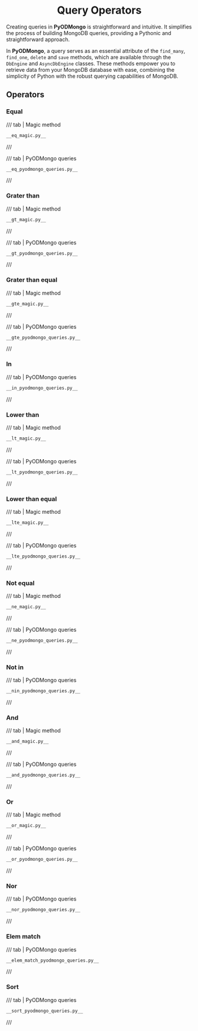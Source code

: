# <center>Query Operators</center>

Creating queries in **PyODMongo** is straightforward and intuitive. It simplifies the process of building MongoDB queries, providing a Pythonic and straightforward approach.

In **PyODMongo**, a query serves as an essential attribute of the `find_many`, `find_one`, `delete` and `save` methods, which are available through the `DbEngine` and `AsyncDbEngine` classes. These methods empower you to retrieve data from your MongoDB database with ease, combining the simplicity of Python with the robust querying capabilities of MongoDB.

## Operators

### Equal

/// tab | Magic method
```python hl_lines="14"
__eq_magic.py__
```
///

/// tab | PyODMongo queries
```python hl_lines="3 15"
__eq_pyodmongo_queries.py__
```
///

### Grater than

/// tab | Magic method
```python hl_lines="14"
__gt_magic.py__
```
///

/// tab | PyODMongo queries
```python hl_lines="3 15"
__gt_pyodmongo_queries.py__
```
///

### Grater than equal

/// tab | Magic method
```python hl_lines="14"
__gte_magic.py__
```
///

/// tab | PyODMongo queries
```python hl_lines="3 15"
__gte_pyodmongo_queries.py__
```
///

### In

/// tab | PyODMongo queries
```python hl_lines="3 15"
__in_pyodmongo_queries.py__
```
///

### Lower than

/// tab | Magic method
```python hl_lines="14"
__lt_magic.py__
```
///

/// tab | PyODMongo queries
```python hl_lines="3 15"
__lt_pyodmongo_queries.py__
```
///

### Lower than equal

/// tab | Magic method
```python hl_lines="14"
__lte_magic.py__
```
///

/// tab | PyODMongo queries
```python hl_lines="3 15"
__lte_pyodmongo_queries.py__
```
///

### Not equal

/// tab | Magic method
```python hl_lines="14"
__ne_magic.py__
```
///

/// tab | PyODMongo queries
```python hl_lines="3 15"
__ne_pyodmongo_queries.py__
```
///

### Not in

/// tab | PyODMongo queries
```python hl_lines="3 15"
__nin_pyodmongo_queries.py__
```
///

### And

/// tab | Magic method
```python hl_lines="14"
__and_magic.py__
```
///

/// tab | PyODMongo queries
```python hl_lines="3 15"
__and_pyodmongo_queries.py__
```
///

### Or

/// tab | Magic method
```python hl_lines="14"
__or_magic.py__
```
///

/// tab | PyODMongo queries
```python hl_lines="3 15"
__or_pyodmongo_queries.py__
```
///

### Nor

/// tab | PyODMongo queries
```python hl_lines="3 15"
__nor_pyodmongo_queries.py__
```
///

### Elem match

/// tab | PyODMongo queries
```python hl_lines="3 20"
__elem_match_pyodmongo_queries.py__
```
///

### Sort

/// tab | PyODMongo queries
```python hl_lines="3 16"
__sort_pyodmongo_queries.py__
```
///
